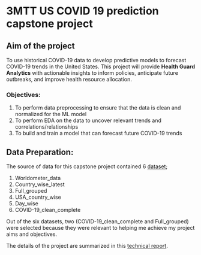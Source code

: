 # 3MTT US COVID 19 prediction capstone project

## Aim of the project
To use historical COVID-19 data to develop predictive models to forecast COVID-19 trends in the United States. 
This project will provide **Health Guard Analytics** with actionable insights to inform policies, anticipate future outbreaks, and improve health resource allocation. 

### Objectives:
1. To perform data preprocessing to ensure that the data is clean and normalized for the ML model
2. To perform EDA on the data to uncover relevant trends and correlations/relationships
3. To build and train a model that can forecast future COVID-19 trends

## Data Preparation:
The source of data for this capstone project contained 6 <a href = "https://www.kaggle.com/datasets/imdevskp/corona-virus-report">dataset</a>;
1. Worldometer_data
2. Country_wise_latest
3. Full_grouped
4. USA_country_wise
5. Day_wise
6. COVID-19_clean_complete

Out of the six datasets, two (COVID-19_clean_complete and Full_grouped) were selected because they were relevant to helping me achieve my project aims and objectives. 

The details of the project are summarized in this <a href = "https://github.com/Etini2000/3MTT_capstone_US/blob/main/Capstone%20Technical%20Report.docx">technical report</a>.
